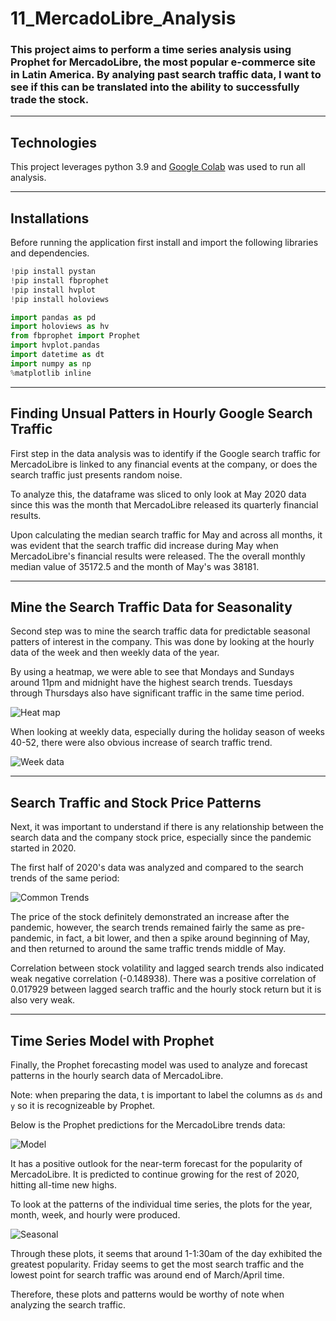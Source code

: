 # 11_MercadoLibre_Analysis

### This project aims to perform a time series analysis using Prophet for MercadoLibre, the most popular e-commerce site in Latin America. By analying past search traffic data, I want to see if this can be translated into the ability to successfully trade the stock.

---

## Technologies

This project leverages python 3.9 and [Google Colab](https://colab.research.google.com/?utm_source=scs-index) was used to run all analysis.

---

## Installations

Before running the application first install and import the following libraries and dependencies.

```python
!pip install pystan
!pip install fbprophet
!pip install hvplot
!pip install holoviews

import pandas as pd
import holoviews as hv
from fbprophet import Prophet
import hvplot.pandas
import datetime as dt
import numpy as np
%matplotlib inline
```

---

## Finding Unsual Patters in Hourly Google Search Traffic

First step in the data analysis was to identify if the Google search traffic for MercadoLibre is linked to any financial events at the company, or does the search traffic just presents random noise.

To analyze this, the dataframe was sliced to only look at May 2020 data since this was the month that MercadoLibre released its quarterly financial results.

Upon calculating the median search traffic for May and across all months, it was evident that the search traffic did increase during May when MercadoLibre's financial results were released. The the overall monthly median value of 35172.5 and the month of May's was 38181.

---

## Mine the Search Traffic Data for Seasonality

Second step was to mine the search traffic data for predictable seasonal patters of interest in the company. This was done by looking at the hourly data of the week and then weekly data of the year.

By using a heatmap, we were able to see that Mondays and Sundays around 11pm and midnight have the highest search trends. Tuesdays through Thursdays also have significant traffic in the same time period.

![Heat map](Images/Heat_Map.png)

When looking at weekly data, especially during the holiday season of weeks 40-52, there were also obvious increase of search traffic trend.

![Week data](Images/Holiday.png)

---

## Search Traffic and Stock Price Patterns

Next, it was important to understand if there is any relationship between the search data and the company stock price, especially since the pandemic started in 2020.

The first half of 2020's data was analyzed and compared to the search trends of the same period:

![Common Trends](Images/Common_Trends.png)

The price of the stock definitely demonstrated an increase after the pandemic, however, the search trends remained fairly the same as pre-pandemic, in fact, a bit lower, and then a spike around beginning of May, and then returned to around the same traffic trends middle of May.

Correlation between stock volatility and lagged search trends also indicated weak negative correlation (-0.148938). There was a positive correlation of 0.017929 between lagged search traffic and the hourly stock return but it is also very weak.

---

## Time Series Model with Prophet

Finally, the Prophet forecasting model was used to analyze and forecast patterns in the hourly search data of MercadoLibre.

Note: when preparing the data, t is important to label the columns as `ds` and `y` so it is recognizeable by Prophet.

Below is the Prophet predictions for the MercadoLibre trends data:

![Model](Images/Model.png)

It has a positive outlook for the near-term forecast for the popularity of MercadoLibre. It is predicted to continue growing for the rest of 2020, hitting all-time new highs.

To look at the patterns of the individual time series, the plots for the year, month, week, and hourly were produced.

![Seasonal](Images/Time_Series.png)

Through these plots, it seems that around 1-1:30am of the day exhibited the greatest popularity. Friday seems to get the most search traffic and the lowest point for search traffic was around end of March/April time.

Therefore, these plots and patterns would be worthy of note when analyzing the search traffic.
